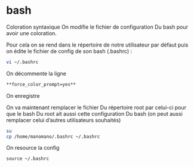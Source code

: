 # bash

Coloration syntaxique On modifie le fichier de configuration Du bash pour avoir une coloration.

Pour cela on se rend dans le répertoire de notre utilisateur par défaut puis on édite le fichier de config de son bash (.bashrc) :

```bash
vi ~/.bashrc
```

On décommente la ligne

```bash
**force_color_prompt=yes**
```

On enregistre

On va maintenant remplacer le fichier Du répertoire root par celui-ci pour que le bash Du root ait aussi cette configuration Du bash (on peut aussi remplacer celui d’autres utilisateurs souhaités)

```bash
su
cp /home/manomano/.bashrc ~/.bashrc
```

On resource la config

```
source ~/.bashrc
```
